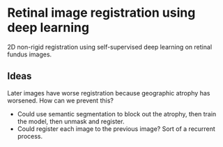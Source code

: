 # Retinal image registration using deep learning
2D non-rigid registration using self-supervised deep learning on retinal fundus images.

## Ideas
Later images have worse registration because geographic atrophy has worsened. How can we prevent this?
* Could use semantic segmentation to block out the atrophy, then train the model, then unmask and register.
* Could register each image to the previous image? Sort of a recurrent process.

